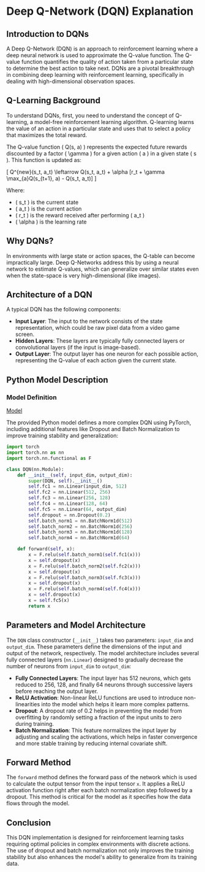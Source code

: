 # Deep Q-Network (DQN) Explanation

## Introduction to DQNs

A Deep Q-Network (DQN) is an approach to reinforcement learning where a deep neural network is used to approximate the Q-value function. The Q-value function quantifies the quality of action taken from a particular state to determine the best action to take next. DQNs are a pivotal breakthrough in combining deep learning with reinforcement learning, specifically in dealing with high-dimensional observation spaces.

## Q-Learning Background

To understand DQNs, first, you need to understand the concept of Q-learning, a model-free reinforcement learning algorithm. Q-learning learns the value of an action in a particular state and uses that to select a policy that maximizes the total reward.

The Q-value function \( Q(s, a) \) represents the expected future rewards discounted by a factor \( \gamma \) for a given action \( a \) in a given state \( s \). This function is updated as:

\[ Q^{new}(s_t, a_t) \leftarrow Q(s_t, a_t) + \alpha [r_t + \gamma \max_{a}Q(s_{t+1}, a) - Q(s_t, a_t)] \]

Where:

- \( s_t \) is the current state
- \( a_t \) is the current action
- \( r_t \) is the reward received after performing \( a_t \)
- \( \alpha \) is the learning rate

## Why DQNs?

In environments with large state or action spaces, the Q-table can become impractically large. Deep Q-Networks address this by using a neural network to estimate Q-values, which can generalize over similar states even when the state-space is very high-dimensional (like images).

## Architecture of a DQN

A typical DQN has the following components:

- **Input Layer**: The input to the network consists of the state representation, which could be raw pixel data from a video game screen.
- **Hidden Layers**: These layers are typically fully connected layers or convolutional layers (if the input is image-based).
- **Output Layer**: The output layer has one neuron for each possible action, representing the Q-value of each action given the current state.

## Python Model Description

### Model Definition

[Model](../../models/qnet_basic.py)

The provided Python model defines a more complex DQN using PyTorch, including additional features like Dropout and Batch Normalization to improve training stability and generalization:

```python
import torch
import torch.nn as nn
import torch.nn.functional as F

class DQN(nn.Module):
    def __init__(self, input_dim, output_dim):
        super(DQN, self).__init__()
        self.fc1 = nn.Linear(input_dim, 512)
        self.fc2 = nn.Linear(512, 256)
        self.fc3 = nn.Linear(256, 128)
        self.fc4 = nn.Linear(128, 64)
        self.fc5 = nn.Linear(64, output_dim)
        self.dropout = nn.Dropout(0.2)
        self.batch_norm1 = nn.BatchNorm1d(512)
        self.batch_norm2 = nn.BatchNorm1d(256)
        self.batch_norm3 = nn.BatchNorm1d(128)
        self.batch_norm4 = nn.BatchNorm1d(64)

    def forward(self, x):
        x = F.relu(self.batch_norm1(self.fc1(x)))
        x = self.dropout(x)
        x = F.relu(self.batch_norm2(self.fc2(x)))
        x = self.dropout(x)
        x = F.relu(self.batch_norm3(self.fc3(x)))
        x = self.dropout(x)
        x = F.relu(self.batch_norm4(self.fc4(x)))
        x = self.dropout(x)
        x = self.fc5(x)
        return x
```

## Parameters and Model Architecture

The `DQN` class constructor (`__init__`) takes two parameters: `input_dim` and `output_dim`. These parameters define the dimensions of the input and output of the network, respectively. The model architecture includes several fully connected layers (`nn.Linear`) designed to gradually decrease the number of neurons from `input_dim` to `output_dim`:

- **Fully Connected Layers**: The input layer has 512 neurons, which gets reduced to 256, 128, and finally 64 neurons through successive layers before reaching the output layer.
- **ReLU Activation**: Non-linear ReLU functions are used to introduce non-linearities into the model which helps it learn more complex patterns.
- **Dropout**: A dropout rate of 0.2 helps in preventing the model from overfitting by randomly setting a fraction of the input units to zero during training.
- **Batch Normalization**: This feature normalizes the input layer by adjusting and scaling the activations, which helps in faster convergence and more stable training by reducing internal covariate shift.

## Forward Method

The `forward` method defines the forward pass of the network which is used to calculate the output tensor from the input tensor `x`. It applies a ReLU activation function right after each batch normalization step followed by a dropout. This method is critical for the model as it specifies how the data flows through the model.

## Conclusion

This DQN implementation is designed for reinforcement learning tasks requiring optimal policies in complex environments with discrete actions. The use of dropout and batch normalization not only improves the training stability but also enhances the model's ability to generalize from its training data.
